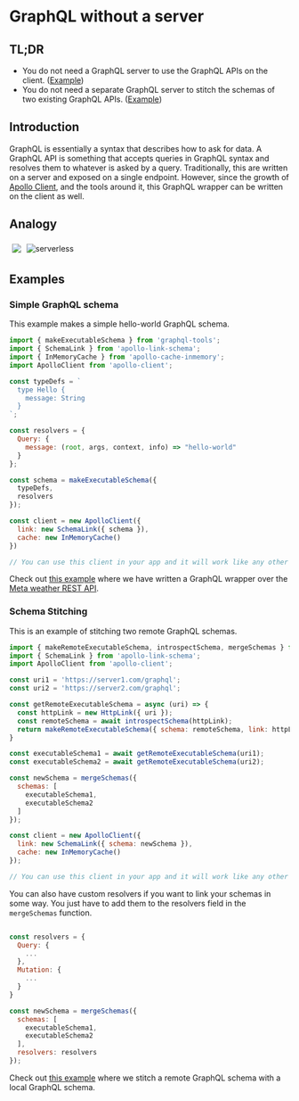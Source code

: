 # GraphQL without a server

## TL;DR

- You do not need a GraphQL server to use the GraphQL APIs on the client. ([Example](https://github.com/hasura/client-side-graphql/tree/master/examples/graphql-wrapper-rest))
- You do not need a separate GraphQL server to stitch the schemas of two existing GraphQL APIs. ([Example](https://github.com/hasura/client-side-graphql/tree/master/examples/schema-stitching))

## Introduction

GraphQL is essentially a syntax that describes how to ask for data. A GraphQL API is something that accepts queries in GraphQL syntax and resolves them to whatever is asked by a query. Traditionally, this are written on a server and exposed on a single endpoint. However, since the growth of [Apollo Client](https://www.apollographql.com/client/), and the tools around it, this GraphQL wrapper can be written on the client as well.

## Analogy

<div style="display:flex; flex-direction:row">
<img style="margin:5px;" src="https://raw.githubusercontent.com/hasura/client-side-graphql/master/assets/server.png alt="traditional">
<img style="margin:5px;" src="https://raw.githubusercontent.com/hasura/client-side-graphql/master/assets/no-server.png" alt="serverless">
</div>

## Examples

### Simple GraphQL schema

This example makes a simple hello-world GraphQL schema.

```js
import { makeExecutableSchema } from 'graphql-tools';
import { SchemaLink } from 'apollo-link-schema';
import { InMemoryCache } from 'apollo-cache-inmemory';
import ApolloClient from 'apollo-client';

const typeDefs = `
  type Hello {
    message: String
  }
`;

const resolvers = {
  Query: {
    message: (root, args, context, info) => "hello-world"
  }
};

const schema = makeExecutableSchema({
  typeDefs,
  resolvers
});

const client = new ApolloClient({
  link: new SchemaLink({ schema }),
  cache: new InMemoryCache()
})

// You can use this client in your app and it will work like any other GraphQL server

```

Check out [this example](https://github.com/hasura/client-side-graphql/tree/master/examples/graphql-wrapper-rest) where we have written a GraphQL wrapper over the [Meta weather REST API](https://www.metaweather.com/).

### Schema Stitching

This is an example of stitching two remote GraphQL schemas.

```js
import { makeRemoteExecutableSchema, introspectSchema, mergeSchemas } from 'graphql-tools';
import { SchemaLink } from 'apollo-link-schema';
import ApolloClient from 'apollo-client';

const uri1 = 'https://server1.com/graphql';
const uri2 = 'https://server2.com/graphql';

const getRemoteExecutableSchema = async (uri) => {
  const httpLink = new HttpLink({ uri });
  const remoteSchema = await introspectSchema(httpLink);
  return makeRemoteExecutableSchema({ schema: remoteSchema, link: httpLink });
}

const executableSchema1 = await getRemoteExecutableSchema(uri1);
const executableSchema2 = await getRemoteExecutableSchema(uri2);

const newSchema = mergeSchemas({
  schemas: [
    executableSchema1,
    executableSchema2
  ]
});

const client = new ApolloClient({
  link: new SchemaLink({ schema: newSchema }),
  cache: new InMemoryCache()
});

// You can use this client in your app and it will work like any other GraphQL server
```

You can also have custom resolvers if you want to link your schemas in some way. You just have to add them to the resolvers field in the `mergeSchemas` function.

```js

const resolvers = {
  Query: {
    ...
  },
  Mutation: {
    ...
  }
}

const newSchema = mergeSchemas({
  schemas: [
    executableSchema1,
    executableSchema2
  ],
  resolvers: resolvers
});
```

Check out [this example](https://github.com/hasura/client-side-graphql/tree/master/examples/schema-stitching) where we stitch a remote GraphQL schema with a local GraphQL schema.
